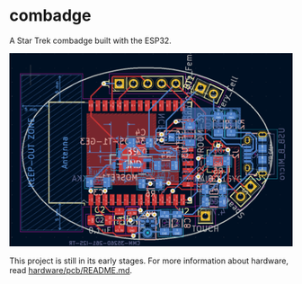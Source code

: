 # combadge

A Star Trek combadge built with the ESP32.

![PCB](/assets/pcb.png)

This project is still in its early stages. For more information about hardware, read [hardware/pcb/README.md](hardware/pcb/README.md).
